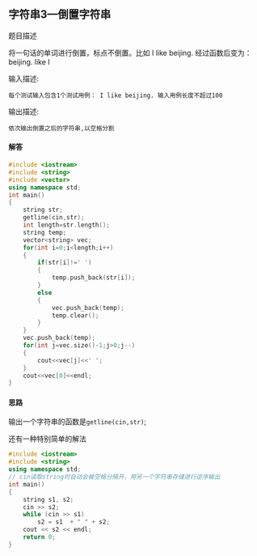 ## 字符串3—倒置字符串

题目描述

将一句话的单词进行倒置，标点不倒置。比如 I like beijing. 经过函数后变为：beijing. like I

输入描述:

```
每个测试输入包含1个测试用例： I like beijing. 输入用例长度不超过100
```

输出描述:

```
依次输出倒置之后的字符串,以空格分割
```

#### 解答

```c++
#include <iostream>
#include <string>
#include <vector>
using namespace std;
int main()
{
    string str;
    getline(cin,str);
    int length=str.length();
    string temp;
    vector<string> vec;
    for(int i=0;i<length;i++)
    {
        if(str[i]!=' ')
        {
            temp.push_back(str[i]);
        }
        else
        {
            vec.push_back(temp);
            temp.clear();
        }
    }
    vec.push_back(temp);
    for(int j=vec.size()-1;j>0;j--)
    {
        cout<<vec[j]<<' ';
    }
    cout<<vec[0]<<endl;
}
```

#### 思路

输出一个字符串的函数是`getline(cin,str)`;

还有一种特别简单的解法

```c++
#include <iostream>
#include <string>
using namespace std;
// cin读取string时自动会被空格分隔开，用另一个字符串存储进行逆序输出
int main()
{
    string s1, s2;
    cin >> s2;
    while (cin >> s1)
        s2 = s1  + " " + s2;
    cout << s2 << endl;
    return 0;
}
```

